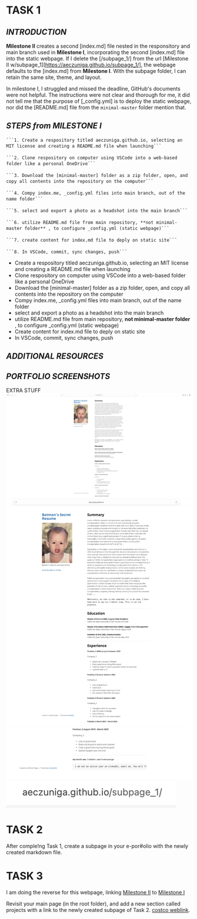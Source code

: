 # **TASK 1**

## _INTRODUCTION_
**Milestone II** creates a second [index.md] file nested in the responsitory and main branch used in **Milestone I**, incorporating the second [index.md] file into the static webpage. If I delete the [/subpage_1/] from the url [Milestone II w/subpage_1][https://aeczuniga.github.io/subpage_1/], the webpage defaults to the [index.md] from **Milestone I**. 
With the subpage folder, I can retain the same site, theme, and layout. 

In milestone I, I struggled and missed the deadline, GitHub's documents were not helpful. The instructions were not clear and thorough for me, it did not tell me that the purpose of [_config.yml] is to deploy the static webpage, nor did the [README.md] file from the `minimal-master` folder mention that.


## _STEPS from MILESTONE I_
    
    ```1. Create a respository titled aeczuniga.github.io, selecting an MIT license and creating a README.md file when launching```
    
    ```2. Clone respository on computer using VSCode into a web-based folder like a personal OneDrive```
    
    ```3. Download the [minimal-master] folder as a zip folder, open, and copy all contents into the repository on the computer```
    
    ```4. Compy index.me, _config.yml files into main branch, out of the name folder```
    
    ```5. select and export a photo as a headshot into the main branch```
    
    ```6. utilize README.md file from main repository, **not minimal-master folder** , to configure _config.yml (static webpage)```
    
    ```7. create content for index.md file to deply on static site```
    
    ```8. In VSCode, commit, sync changes, push```


* Create a respository titled aeczuniga.github.io, selecting an MIT license and creating a README.md file when launching
* Clone respository on computer using VSCode into a web-based folder like a personal OneDrive
* Download the [minimal-master] folder as a zip folder, open, and copy all contents into the repository on the computer
* Compy index.me, _config.yml files into main branch, out of the name folder
* select and export a photo as a headshot into the main branch
* utilize README.md file from main repository, **not minimal-master folder** , to configure _config.yml (static webpage)
* Create content for index.md file to deply on static site
* In VSCode, commit, sync changes, push


## _ADDITIONAL RESOURCES_


## _PORTFOLIO SCREENSHOTS_
EXTRA STUFF
![0, wider view](../II_images/image_0.png)
![1, more focused view of the top half](../II_images/image_1.png)
![2, more focused view of the bottom half](../II_images/image_2.png)
![3, little extra for good measure](../II_images/image_3.png)

# **TASK 2**
After comple!ng Task 1, create a subpage in your e-por#olio with the newly created markdown file.


# **TASK 3**
I am doing the reverse for this webpage, linking [Milestone II](https://aeczuniga.github.io/subpage_1/) to [Milestone I](https://aeczuniga.github.io/)


Revisit your main page (in the root folder), and add a new section called projects with a link to the newly created subpage of Task 2.
[costco weblink](https://costco.com).
